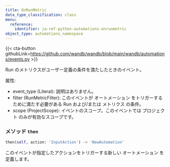 ```yaml
---
title: OnRunMetric
data_type_classification: class
menu:
  reference:
    identifier: ja-ref-python-automations-onrunmetric
object_type: automations_namespace
---
```


{{< cta-button githubLink=https://github.com/wandb/wandb/blob/main/wandb/automations/events.py >}}



Run のメトリクスがユーザー定義の条件を満たしたときのイベント。

属性:
- event_type (Literal): 説明はありません。
- filter (RunMetricFilter): このイベントが オートメーション をトリガーするために満たす必要がある Run および/または メトリクス の条件。
- scope (ProjectScope): イベントのスコープ。このイベントでは プロジェクト のみが有効なスコープです。

### <kbd>メソッド</kbd> `then`
```python
then(self, action: 'InputAction') -> 'NewAutomation'
```
このイベントが指定したアクションをトリガーする新しい オートメーション を定義します。
